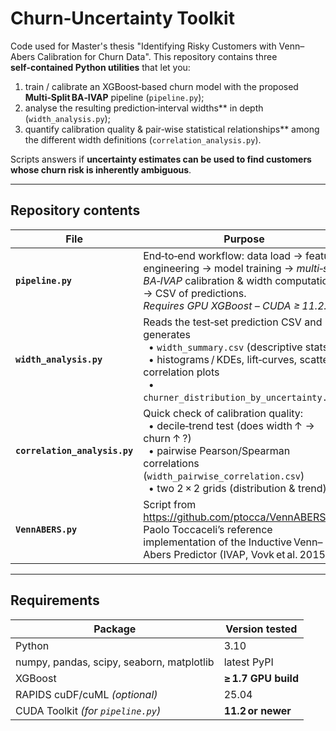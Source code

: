 # Churn‑Uncertainty Toolkit

Code used for Master's thesis "Identifying Risky Customers with Venn–Abers Calibration for Churn Data". This repository contains three **self‑contained Python utilities** that let you:

1. train / calibrate an XGBoost‑based churn model with the proposed **Multi‑Split BA‑IVAP** pipeline (`pipeline.py`);
2. analyse the resulting prediction‑interval widths** in depth (`width_analysis.py`);
3. quantify calibration quality & pair‑wise statistical relationships** among the different width definitions (`correlation_analysis.py`).

Scripts answers if **uncertainty estimates can be used to find customers whose churn risk is inherently ambiguous**.



---
## Repository contents
| File | Purpose |
|------|---------|
| **`pipeline.py`** | End‑to‑end workflow: data load → feature engineering → model training → *multi‑split BA‑IVAP* calibration & width computation → CSV of predictions.<br/>*Requires GPU XGBoost – CUDA ≥ 11.2.* |
| **`width_analysis.py`** | Reads the test‑set prediction CSV and generates<br/>  • `width_summary.csv` (descriptive stats)<br/>  • histograms / KDEs, lift‑curves, scatter & correlation plots<br/>  • `churner_distribution_by_uncertainty.csv`. |
| **`correlation_analysis.py`** | Quick check of calibration quality:<br/>  • decile‑trend test (does width ↑ → churn ↑ ?)<br/>  • pairwise Pearson/Spearman correlations (`width_pairwise_correlation.csv`)<br/>  • two 2 × 2 grids (distribution & trend). |
| **`VennABERS.py`** | Script from <https://github.com/ptocca/VennABERS> – Paolo Toccaceli’s reference implementation of the Inductive Venn–Abers Predictor (IVAP, Vovk et al. 2015). |

---

## Requirements
| Package | Version tested |
|---------|----------------|
| Python  | 3.10 |
| numpy, pandas, scipy, seaborn, matplotlib | latest PyPI |
| XGBoost | **≥ 1.7 GPU build** |
| RAPIDS cuDF/cuML *(optional)* | 25.04 |
| CUDA Toolkit *(for `pipeline.py`)* | **11.2 or newer** |


